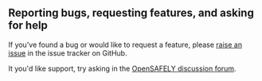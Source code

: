 ## Reporting bugs, requesting features, and asking for help

If you've found a bug or would like to request a feature, please
[raise an issue](https://github.com/opensafely-core/opencodelists/issues/new)
in the issue tracker on GitHub.

It you'd like support, try asking in the
[OpenSAFELY discussion forum](https://github.com/opensafely/documentation/discussions).
